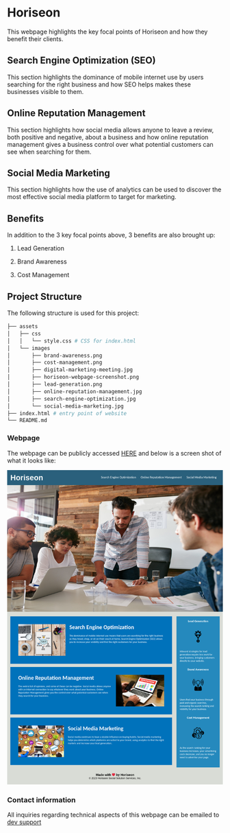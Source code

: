 # Horiseon

This webpage highlights the key focal points of Horiseon and how they benefit
their clients.

## Search Engine Optimization (SEO)

This section highlights the dominance of mobile internet use by users searching
for the right business and how SEO helps makes these businesses visible to them.

## Online Reputation Management

This section highlights how social media allows anyone to leave a review, both
positive and negative, about a business and how online reputation management
gives a business control over what potential customers can see when searching
for them.

## Social Media Marketing

This section highlights how the use of analytics can be used to discover the
most effective social media platform to target for marketing.

## Benefits

In addition to the 3 key focal points above, 3 benefits are also brought up:

1. Lead Generation

1. Brand Awareness

1. Cost Management

## Project Structure

The following structure is used for this project:

```sh
├── assets
│   ├── css
│   │   └── style.css # CSS for index.html
│   └── images
│       ├── brand-awareness.png
│       ├── cost-management.png
│       ├── digital-marketing-meeting.jpg
│       ├── horiseon-webpage-screenshot.png
│       ├── lead-generation.png
│       ├── online-reputation-management.jpg
│       ├── search-engine-optimization.jpg
│       └── social-media-marketing.jpg
├── index.html # entry point of website
└── README.md

```

### Webpage

The webpage can be publicly accessed
[HERE](https://snappergee.github.io/horiseon-assignment-01/) and below is a
screen shot of what it looks like:

![Webpage screenshot](./assets/images/horiseon-webpage-screenshot.png)

### Contact information

All inquiries regarding technical aspects of this webpage can be emailed to
[dev support](mailto:dev-support@horiseon.com)
